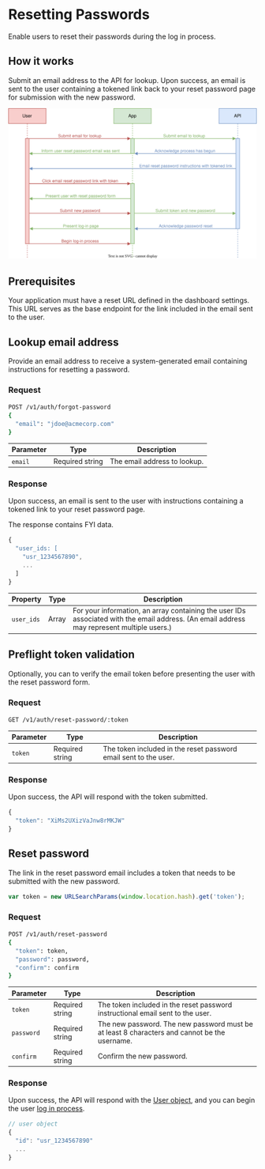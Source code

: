 
# Resetting Passwords

Enable users to reset their passwords during the log in process.



## How it works

Submit an email address to the API for lookup. Upon success, an email is sent to the user containing a tokened link back to your reset password page for submission with the new password.


![Images](images/diagrams/reset-password.svg)



## Prerequisites

Your application must have a reset URL defined in the dashboard settings. This URL serves as the base endpoint for the link included in the email sent to the user.


## Lookup email address

Provide an email address to receive a system-generated email containing instructions for resetting a password.

### Request

```sh
POST /v1/auth/forgot-password
{
  "email": "jdoe@acmecorp.com"
}
```

| Parameter | Type | Description |
| --- | --- | --- |
| `email` | Required string | The email address to lookup. |


### Response

Upon success, an email is sent to the user with instructions containing a tokened link to your reset password page.

The response contains FYI data.

```js
{
  "user_ids: [
    "usr_1234567890",
    ...
  ]
}
```



| Property | Type | Description |
| --- | --- | --- |
| `user_ids` | Array | For your information, an array containing the user IDs associated with the email address. (An email address may represent multiple users.) |


<!--@include: includes/error-response.md-->


## Preflight token validation

Optionally, you can to verify the email token before presenting the user with the reset password form.


### Request

```sh
GET /v1/auth/reset-password/:token
```

| Parameter | Type | Description |
| --- | --- | --- |
| `token` | Required string | The token included in the reset password email sent to the user. |


### Response

Upon success, the API will respond with the token submitted.

```js
{
  "token": "XiMs2UXizVaJnw8rMKJW"
}
```

<!--@include: includes/error-response.md-->


## Reset password

The link in the reset password email includes a token that needs to be submitted with the new password.

```js
var token = new URLSearchParams(window.location.hash).get('token');
```

### Request

```sh
POST /v1/auth/reset-password
{
  "token": token,
  "password": password,
  "confirm": confirm
}
```

| Parameter | Type | Description |
| --- | --- | --- |
| `token` | Required string | The token included in the reset password instructional email sent to the user. |
| `password` | Required string | The new password. The new password must be at least 8 characters and cannot be the username. |
| `confirm` | Required string | Confirm the new password. |



### Response

Upon success, the API will respond with the [User object](user), and you can begin the user [log in process](login).

```js
// user object
{
  "id": "usr_1234567890"
  ...
}
```

<!--@include: includes/error-response.md-->


